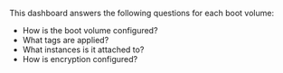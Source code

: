 This dashboard answers the following questions for each boot volume:

- How is the boot volume configured?
- What tags are applied?
- What instances is it attached to?
- How is encryption configured?

